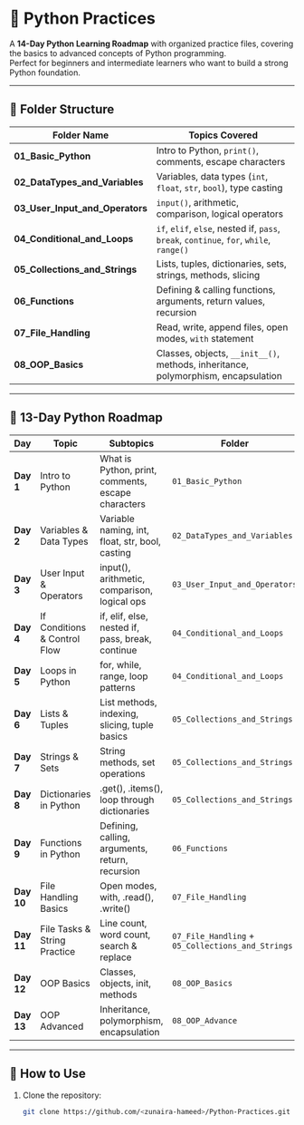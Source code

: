 # 🐍 Python Practices

A **14-Day Python Learning Roadmap** with organized practice files, covering the basics to advanced concepts of Python programming.  
Perfect for beginners and intermediate learners who want to build a strong Python foundation.

---

## 📂 Folder Structure

| Folder Name | Topics Covered |
|-------------|---------------|
| **01_Basic_Python** | Intro to Python, `print()`, comments, escape characters |
| **02_DataTypes_and_Variables** | Variables, data types (`int`, `float`, `str`, `bool`), type casting |
| **03_User_Input_and_Operators** | `input()`, arithmetic, comparison, logical operators |
| **04_Conditional_and_Loops** | `if`, `elif`, `else`, nested if, `pass`, `break`, `continue`, `for`, `while`, `range()` |
| **05_Collections_and_Strings** | Lists, tuples, dictionaries, sets, strings, methods, slicing |
| **06_Functions** | Defining & calling functions, arguments, return values, recursion |
| **07_File_Handling** | Read, write, append files, open modes, `with` statement |
| **08_OOP_Basics** | Classes, objects, `__init__()`, methods, inheritance, polymorphism, encapsulation |

---

## 📅 13-Day Python Roadmap

| Day | Topic | Subtopics | Folder |
|-----|-------|-----------|--------|
| **Day 1** | Intro to Python | What is Python, print, comments, escape characters | `01_Basic_Python` |
| **Day 2** | Variables & Data Types | Variable naming, int, float, str, bool, casting | `02_DataTypes_and_Variables` |
| **Day 3** | User Input & Operators | input(), arithmetic, comparison, logical ops | `03_User_Input_and_Operators` |
| **Day 4** | If Conditions & Control Flow | if, elif, else, nested if, pass, break, continue | `04_Conditional_and_Loops` |
| **Day 5** | Loops in Python | for, while, range, loop patterns | `04_Conditional_and_Loops` |
| **Day 6** | Lists & Tuples | List methods, indexing, slicing, tuple basics | `05_Collections_and_Strings` |
| **Day 7** | Strings & Sets | String methods, set operations | `05_Collections_and_Strings` |
| **Day 8** | Dictionaries in Python | .get(), .items(), loop through dictionaries | `05_Collections_and_Strings` |
| **Day 9** | Functions in Python | Defining, calling, arguments, return, recursion | `06_Functions` |
| **Day 10** | File Handling Basics | Open modes, with, .read(), .write() | `07_File_Handling` |
| **Day 11** | File Tasks & String Practice | Line count, word count, search & replace | `07_File_Handling` + `05_Collections_and_Strings` |
| **Day 12** | OOP Basics | Classes, objects, init, methods | `08_OOP_Basics` |
| **Day 13** | OOP Advanced | Inheritance, polymorphism, encapsulation | `08_OOP_Advance` |

---

## 🚀 How to Use
1. Clone the repository:
   ```bash
   git clone https://github.com/<zunaira-hameed>/Python-Practices.git
